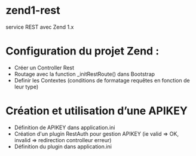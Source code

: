 # zend1-rest
service REST avec Zend 1.x

# Configuration du projet Zend : 

- Créer un Controller Rest
- Routage avec la function _initRestRoute() dans Bootstrap
- Definir les Contextes (conditions de formatage requêtes en fonction de leur type)

# Création et utilisation d’une APIKEY

- Définition de APIKEY dans application.ini
- Création d'un plugin RestAuth pour gestion APIKEY (ie valid => OK, invalid => redirection controlleur erreur)
- Définition du plugin dans application.ini
